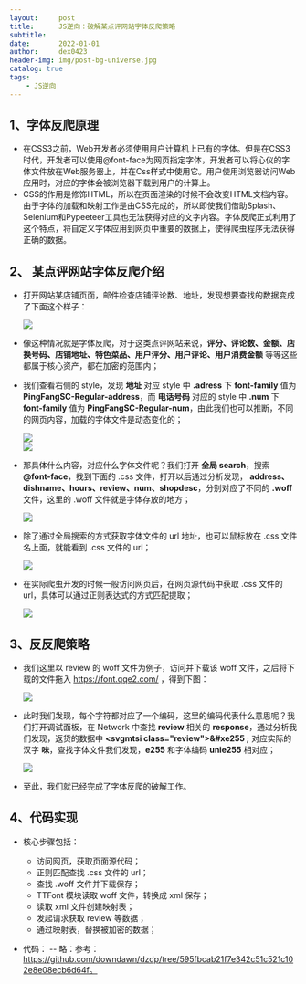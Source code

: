 ```yaml
---
layout:     post
title:      JS逆向：破解某点评网站字体反爬策略
subtitle:   
date:       2022-01-01
author:     dex0423
header-img: img/post-bg-universe.jpg
catalog: true
tags:
    - JS逆向
---
```



## 1、字体反爬原理

- 在CSS3之前，Web开发者必须使用用户计算机上已有的字体。但是在CSS3时代，开发者可以使用@font-face为网页指定字体，开发者可以将心仪的字体文件放在Web服务器上，并在Css样式中使用它。用户使用浏览器访问Web应用时，对应的字体会被浏览器下载到用户的计算上。
- CSS的作用是修饰HTML，所以在页面渲染的时候不会改变HTML文档内容。由于字体的加载和映射工作是由CSS完成的，所以即使我们借助Splash、Selenium和Pypeeteer工具也无法获得对应的文字内容。字体反爬正式利用了这个特点，将自定义字体应用到网页中重要的数据上，使得爬虫程序无法获得正确的数据。

## 2、 某点评网站字体反爬介绍

- 打开网站某店铺页面，邮件检查店铺评论数、地址，发现想要查找的数据变成了下面这个样子：

  ![]({{site.baseurl}}/img-post/字体-1.png)

- 像这种情况就是字体反爬，对于这类点评网站来说，**评分、评论数、金额、店换号码、店铺地址、特色菜品、用户评分、用户评论、用户消费金额** 等等这些都属于核心资产，都在加密的范围内；
- 我们查看右侧的 style，发现 **地址** 对应 style 中 **.adress** 下 **font-family** 值为 **PingFangSC-Regular-address**，而 **电话号码** 对应的 style 中 **.num** 下 **font-family** 值为 **PingFangSC-Regular-num**，由此我们也可以推断，不同的网页内容，加载的字体文件是动态变化的；

  ![]({{site.baseurl}}/img-post/字体-2.png)  
  ![]({{site.baseurl}}/img-post/字体-3.png)

- 那具体什么内容，对应什么字体文件呢？我们打开 **全局 search**，搜索 **@font-face**，找到下面的 .css 文件，打开以后通过分析发现， **address、dishname、hours、review、num、shopdesc**，分别对应了不同的 **.woff** 文件，这里的 .woff 文件就是字体存放的地方；

  ![]({{site.baseurl}}/img-post/字体-4.png)

- 除了通过全局搜索的方式获取字体文件的 url 地址，也可以鼠标放在 .css 文件名上面，就能看到 .css 文件的 url；

  ![]({{site.baseurl}}/img-post/字体-5.png)

- 在实际爬虫开发的时候一般访问网页后，在网页源代码中获取 .css 文件的 url，具体可以通过正则表达式的方式匹配提取；

  ![]({{site.baseurl}}/img-post/字体-6.png)

## 3、反反爬策略
- 我们这里以 review 的 woff 文件为例子，访问并下载该 woff 文件，之后将下载的文件拖入 https://font.qqe2.com/ ，得到下图：

  ![]({{site.baseurl}}/img-post/字体-7.png)

- 此时我们发现，每个字符都对应了一个编码，这里的编码代表什么意思呢？我们打开调试面板，在 Network 中查找 **review** 相关的 **response**，通过分析我们发现，返货的数据中 **<svgmtsi class=\"review\">&#xe255 ;</svgmtsi>** 对应实际的汉字 **味**，查找字体文件我们发现，**e255** 和字体编码 **unie255** 相对应；

  ![]({{site.baseurl}}/img-post/字体-8.png)

- 至此，我们就已经完成了字体反爬的破解工作。

## 4、代码实现

- 核心步骤包括：
  
  - 访问网页，获取页面源代码；
  - 正则匹配查找 .css 文件的 url；
  - 查找 .woff 文件并下载保存；
  - TTFont 模块读取 woff 文件，转换成 xml 保存；
  - 读取 xml 文件创建映射表；
  - 发起请求获取 review 等数据；
  - 通过映射表，替换被加密的数据；

- 代码：
  -- 略：参考：https://github.com/downdawn/dzdp/tree/595fbcab21f7e342c51c521c102e8e08ecb6d64f。


